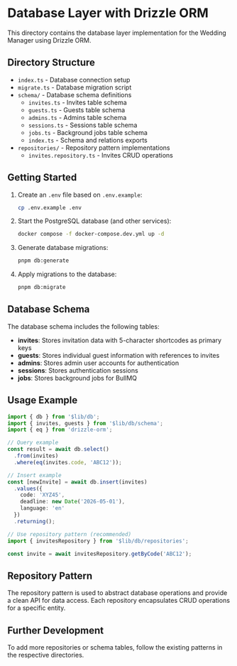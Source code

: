 # Database Layer with Drizzle ORM

This directory contains the database layer implementation for the Wedding Manager using Drizzle ORM.

## Directory Structure

- `index.ts` - Database connection setup
- `migrate.ts` - Database migration script
- `schema/` - Database schema definitions
  - `invites.ts` - Invites table schema
  - `guests.ts` - Guests table schema
  - `admins.ts` - Admins table schema
  - `sessions.ts` - Sessions table schema
  - `jobs.ts` - Background jobs table schema
  - `index.ts` - Schema and relations exports
- `repositories/` - Repository pattern implementations
  - `invites.repository.ts` - Invites CRUD operations

## Getting Started

1. Create an `.env` file based on `.env.example`:
   ```bash
   cp .env.example .env
   ```

2. Start the PostgreSQL database (and other services):
   ```bash
   docker compose -f docker-compose.dev.yml up -d
   ```

3. Generate database migrations:
   ```bash
   pnpm db:generate
   ```

4. Apply migrations to the database:
   ```bash
   pnpm db:migrate
   ```

## Database Schema

The database schema includes the following tables:

- **invites**: Stores invitation data with 5-character shortcodes as primary keys
- **guests**: Stores individual guest information with references to invites
- **admins**: Stores admin user accounts for authentication
- **sessions**: Stores authentication sessions
- **jobs**: Stores background jobs for BullMQ

## Usage Example

```typescript
import { db } from '$lib/db';
import { invites, guests } from '$lib/db/schema';
import { eq } from 'drizzle-orm';

// Query example
const result = await db.select()
  .from(invites)
  .where(eq(invites.code, 'ABC12'));

// Insert example
const [newInvite] = await db.insert(invites)
  .values({
    code: 'XYZ45',
    deadline: new Date('2026-05-01'),
    language: 'en'
  })
  .returning();

// Use repository pattern (recommended)
import { invitesRepository } from '$lib/db/repositories';

const invite = await invitesRepository.getByCode('ABC12');
```

## Repository Pattern

The repository pattern is used to abstract database operations and provide a clean API for data access. Each repository encapsulates CRUD operations for a specific entity.

## Further Development

To add more repositories or schema tables, follow the existing patterns in the respective directories.
